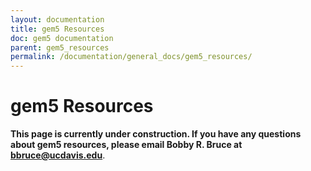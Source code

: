 ```yaml
---
layout: documentation
title: gem5 Resources
doc: gem5 documentation
parent: gem5_resources
permalink: /documentation/general_docs/gem5_resources/
---
```


# gem5 Resources

**This page is currently under construction. If you have any questions about
gem5 resources, please email Bobby R. Bruce at bbruce@ucdavis.edu**.
